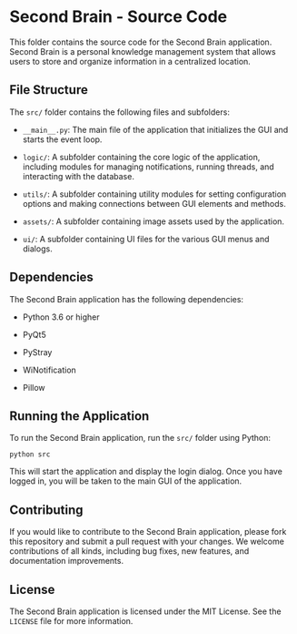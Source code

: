 # Second Brain - Source Code


This folder contains the source code for the Second Brain application. Second Brain is a personal knowledge management system that allows users to store and organize information in a centralized location.


## File Structure
  
The `src/` folder contains the following files and subfolders:


- `__main__.py`: The main file of the application that initializes the GUI and starts the event loop.

- `logic/`: A subfolder containing the core logic of the application, including modules for managing notifications, running threads, and interacting with the database.

- `utils/`: A subfolder containing utility modules for setting configuration options and making connections between GUI elements and methods.

- `assets/`: A subfolder containing image assets used by the application.

- `ui/`: A subfolder containing UI files for the various GUI menus and dialogs.

  
## Dependencies

The Second Brain application has the following dependencies:

- Python 3.6 or higher

- PyQt5

- PyStray

- WiNotification 

- Pillow


## Running the Application


To run the Second Brain application, run the `src/` folder using Python:  

```
python src
```
  
This will start the application and display the login dialog. Once you have logged in, you will be taken to the main GUI of the application.

  

## Contributing

  

If you would like to contribute to the Second Brain application, please fork this repository and submit a pull request with your changes. We welcome contributions of all kinds, including bug fixes, new features, and documentation improvements.

  

## License

  

The Second Brain application is licensed under the MIT License. See the `LICENSE` file for more information.